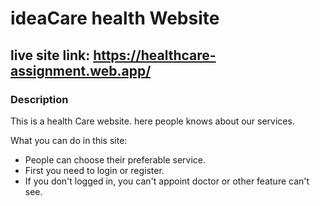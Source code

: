 # ideaCare health Website
## live site link: https://healthcare-assignment.web.app/

### Description
This is a health Care website. here people knows about our services.

What you can do in this site:

- People can choose their preferable service.
- First you need to login or register.
- If you don't logged in, you can't appoint doctor or other feature can't see.
